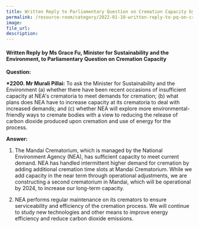 ```yaml
---  
title: Written Reply to Parliamentary Question on Cremation Capacity by Ms Grace Fu, Minister for Sustainability and the Environment  
permalink: /resource-room/category/2022-01-10-written-reply-to-pq-on-cremation-capacity/  
image:  
file_url:  
description:  
---  
```

 
#### Written Reply by Ms Grace Fu, Minister for Sustainability and the Environment, to Parliamentary Question on Cremation Capacity


**Question:**

**\*2200. Mr Murali Pillai:** To ask the Minister for Sustainability and the Environment (a) whether there have been recent occasions of insufficient capacity at NEA&#39;s crematoria to meet demands for cremation; (b) what plans does NEA have to increase capacity at its crematoria to deal with increased demands; and (c) whether NEA will explore more environmental-friendly ways to cremate bodies with a view to reducing the release of carbon dioxide produced upon cremation and use of energy for the process.


**Answer:**

1. The Mandai Crematorium, which is managed by the National Environment Agency (NEA), has sufficient capacity to meet current demand. NEA has handled intermittent higher demand for cremation by adding additional cremation time slots at Mandai Crematorium. While we add capacity in the near term through operational adjustments, we are constructing a second crematorium in Mandai, which will be operational by 2024, to increase our long-term capacity.

2. NEA performs regular maintenance on its cremators to ensure serviceability and efficiency of the cremation process. We will continue to study new technologies and other means to improve energy efficiency and reduce carbon dioxide emissions.

